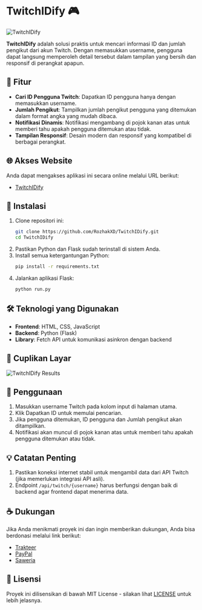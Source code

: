 # TwitchIDify 🎮
![TwitchIDify](https://github.com/user-attachments/assets/822bc92a-962e-4943-9d50-9a6dd9db4411)

**TwitchIDify** adalah solusi praktis untuk mencari informasi ID dan jumlah pengikut dari akun Twitch. Dengan memasukkan username, pengguna dapat langsung memperoleh detail tersebut dalam tampilan yang bersih dan responsif di perangkat apapun.

## 🚀 Fitur
- **Cari ID Pengguna Twitch**: Dapatkan ID pengguna hanya dengan memasukkan username.
- **Jumlah Pengikut**: Tampilkan jumlah pengikut pengguna yang ditemukan dalam format angka yang mudah dibaca.
- **Notifikasi Dinamis**: Notifikasi mengambang di pojok kanan atas untuk memberi tahu apakah pengguna ditemukan atau tidak.
- **Tampilan Responsif**: Desain modern dan responsif yang kompatibel di berbagai perangkat.

## 🌐 Akses Website
Anda dapat mengakses aplikasi ini secara online melalui URL berikut:

- [TwitchIDify](https://twitchidify.rozhak-dev.my.id/)

## 🔧 Instalasi
1. Clone repositori ini:
    ```bash
    git clone https://github.com/RozhakXD/TwitchIDify.git
    cd TwitchIDify
    ```
2. Pastikan Python dan Flask sudah terinstall di sistem Anda.
3. Install semua ketergantungan Python:
    ```bash
    pip install -r requirements.txt
    ```
4. Jalankan aplikasi Flask:
    ```bash
    python run.py
    ```

## 🛠️ Teknologi yang Digunakan
- **Frontend**: HTML, CSS, JavaScript
- **Backend**: Python (Flask)
- **Library**: Fetch API untuk komunikasi asinkron dengan backend

## 📸 Cuplikan Layar
![TwitchIDify Results](https://github.com/user-attachments/assets/55e8bb29-5ee7-4ead-a08b-e37687908e1c)

## 📖 Penggunaan
1. Masukkan username Twitch pada kolom input di halaman utama.
2. Klik Dapatkan ID untuk memulai pencarian.
3. Jika pengguna ditemukan, ID pengguna dan Jumlah pengikut akan ditampilkan.
4. Notifikasi akan muncul di pojok kanan atas untuk memberi tahu apakah pengguna ditemukan atau tidak.

## 💡 Catatan Penting
1. Pastikan koneksi internet stabil untuk mengambil data dari API Twitch (jika memerlukan integrasi API asli).
2. Endpoint `/api/twitch/{username}` harus berfungsi dengan baik di backend agar frontend dapat menerima data.

## ☕ Dukungan
Jika Anda menikmati proyek ini dan ingin memberikan dukungan, Anda bisa berdonasi melalui link berikut:

- [Trakteer](https://trakteer.id/rozhak_official/tip)
- [PayPal](https://paypal.me/rozhak9)
- [Saweria](https://saweria.co/rozhak9)

## 📜 Lisensi
Proyek ini dilisensikan di bawah MIT License - silakan lihat [LICENSE](https://github.com/RozhakXD/TwitchIDify/blob/main/LICENSE) untuk lebih jelasnya.
